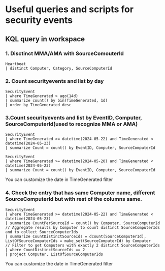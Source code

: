 # Useful queries and scripts for security events

## KQL query in workspace

### 1. Disctinct MMA/AMA with SourceComouterId
```kusto
Heartbeat
| distinct Computer, Category, SourceComputerId
```

### 2. Count securityevents and list by day
```kusto
SecurityEvent
| where TimeGenerated > ago(14d)
| summarize count() by bin(TimeGenerated, 1d)
| order by TimeGenerated desc
```


### 3.Count securityevents and list by EventID, Computer, SourceComputerId(used to recognize MMA or AMA)
```kusto
SecurityEvent
| where TimeGenerated >= datetime(2024-05-22) and TimeGenerated < datetime(2024-05-23)
| summarize Count = count() by EventID, Computer, SourceComputerId
```

```kusto
SecurityEvent
| where TimeGenerated >= datetime(2024-05-20) and TimeGenerated < datetime(2024-05-23)
| summarize Count = count() by EventID, Computer, SourceComputerId
```
You can customize the date in TimeGenerated filter


### 4. Check the entry that has same Computer name, different SourceComputerId but with rest of the columns same.
```kusto
SecurityEvent
| where TimeGenerated >= datetime(2024-05-22) and TimeGenerated < datetime(2024-05-23)
| summarize CountPerSourceId = count() by Computer, SourceComputerId
// Aggregate results by Computer to count distinct SourceComputerIds and to collect SourceComputerIds
| summarize CountDistinctSourceIds = dcount(SourceComputerId), ListOfSourceComputerIds = make_set(SourceComputerId) by Computer
// Filter to get Computers with exactly 2 distinct SourceComputerIds
| where CountDistinctSourceIds == 2
| project Computer, ListOfSourceComputerIds
```
You can customize the date in TimeGenerated filter

